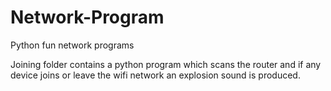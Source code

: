 # Network-Program
Python fun network programs

Joining folder contains a python program which scans the router and if any device joins or leave the wifi network an explosion sound is produced.
